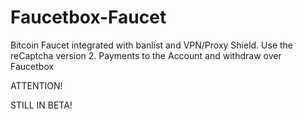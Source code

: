 # Faucetbox-Faucet
Bitcoin Faucet integrated with banlist and VPN/Proxy Shield. Use the reCaptcha version 2. Payments to the Account and withdraw over Faucetbox


ATTENTION!

STILL IN BETA!
